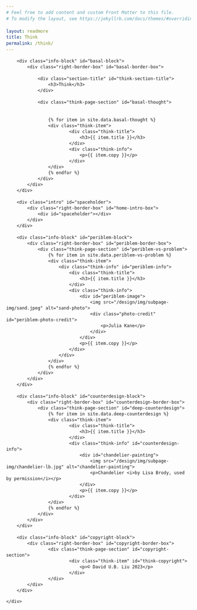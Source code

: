 ```yaml
---
# Feel free to add content and custom Front Matter to this file.
# To modify the layout, see https://jekyllrb.com/docs/themes/#overriding-theme-defaults

layout: readmore
title: Think
permalink: /think/
---
```


<head>
    <meta charset="UTF-8" />
    <meta name="viewport" content="width=device-width">
    <link rel="stylesheet" type="text/css" href="../css/styles.css" />
    <link rel="stylesheet" type="text/css" href="../css/readmore-styles.css" />
</head>

<body id="think-body">
    <div id="wrapper">
    
        
        <div class="info-block" id="basal-block">
            <div class="right-border-box" id="basal-border-box">
            
                <div class="section-title" id="think-section-title">
                    <h3>Think</h3>
                </div>
               
                <div class="think-page-section" id="basal-thought">
                    

                    {% for item in site.data.basal-thought %}
                    <div class="think-item">
                            <div class="think-title">
                                <h3>{{ item.title }}</h3>
                            </div>
                            <div class="think-info">
                                <p>{{ item.copy }}</p>
                            </div>
                    </div>
                    {% endfor %}
                </div>
            </div>
        </div>

        <div class="intro" id="spaceholder">
            <div class="right-border-box" id="home-intro-box">
                <div id="spaceholder"></div>
            </div>
        </div>

        <div class="info-block" id="periblem-block">
            <div class="right-border-box" id="periblem-border-box">
                <div class="think-page-section" id="periblem-vs-problem">
                    {% for item in site.data.periblem-vs-problem %}
                    <div class="think-item">
                        <div class="think-info" id="periblem-info">
                            <div class="think-title">
                                <h3>{{ item.title }}</h3>
                            </div>
                            <div class="think-info">
                                <div id="periblem-image">
                                    <img src="/design/img/subpage-img/sand.jpeg" alt="sand-photo">
                                    <div class="photo-credit" id="periblem-photo-credit">
                                        <p>Julia Kane</p>
                                    </div>
                                </div>
                                <p>{{ item.copy }}</p>
                            </div>
                        </div>
                    </div>
                    {% endfor %}
                </div>
            </div>
        </div>

        <div class="info-block" id="counterdesign-block">
            <div class="right-border-box" id="counterdesign-border-box">
                <div class="think-page-section" id="deep-counterdesign">
                    {% for item in site.data.deep-counterdesign %}
                    <div class="think-item">
                            <div class="think-title">
                                <h3>{{ item.title }}</h3>
                            </div>
                            <div class="think-info" id="counterdesign-info">
                                <div id="chandelier-painting">
                                    <img src="/design/img/subpage-img/chandelier-lb.jpg" alt="chandelier-painting">
                                    <p>Chandelier <i>by Lisa Brody, used by permission</i></p>
                                </div>
                                <p>{{ item.copy }}</p>
                            </div>
                    </div>
                    {% endfor %}
                </div>
            </div>
        </div>

        <div class="info-block" id="copyright-block">
            <div class="right-border-box" id="copyright-border-box">
                    <div class="think-page-section" id="copyright-section">
                            <div class="think-item" id="think-copyright">
                                <p>© David U.B. Liu 2023</p>
                            </div>
                    </div>
            </div>
        </div>
<!-- 
        <div class="info-block" id="chandelier-block">
            <div class="right-border-box" id="chandelier-border-box">
                <div id="chandelier-painting">
                    <img src="/design/img/subpage-img/chandelier-lb.jpg" alt="chandelier-painting">
                    <p><i>Chandelier</i> by Lisa Brody, used by permission</p>
                </div>
            </div>
        </div> -->



    </div>
</body>